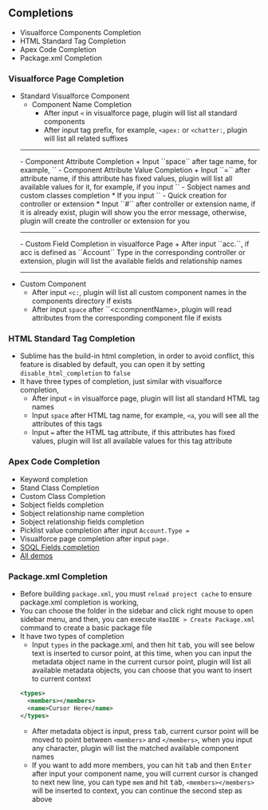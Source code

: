 ## Completions
* Visualforce Components Completion
* HTML Standard Tag Completion
* Apex Code Completion
* Package.xml Completion

### Visualforce Page Completion
  * Standard Visualforce Component
    - Component Name Completion
      + After input ``<`` in visualforce page, plugin will list all standard components
      + After input tag prefix, for example, ``<apex:`` or ``<chatter:``, plugin will list all related suffixes
    <hr />
    - Component Attribute Completion
      + Input ``space`` after tage name, for example, ``<apex:page``, you will see all the related attributes of this component
    <hr />
    - Component Attribute Value Completion
      + Input ``=`` after attribute name, if this attribute has fixed values, plugin will list all available values for it, for example, if you input ``<apex:pageBlock mode=``, plugin will list four available values, ``detail, maindetail, edit, inlineEdit``
    <hr />
    - Sobject names and custom classes completion
      * If you input ``<apex:page standardController=""``, you will see plugin list all available sObjects
      * If you input ``<apex:page extension=""`` or ``<apex:page controller=""``, you will see plugin list all available custom classes
    <hr />
    - Quick creation for controller or extension
      * Input ``#`` after controller or extension name, if it is already exist, plugin will show you the error message, otherwise, plugin will create the controller or extension for you
    <hr />
    - Custom Field Completion in visualforce Page
      + After input ``acc.``, if acc is defined as ``Account`` Type in the corresponding controller or extension, plugin will list the available fields and relationship names
    <hr />
  * Custom Component
    - After input ``<c:``, plugin will list all custom component names in the components directory if exists
    - After input ``space`` after ``<c:compnentName>, plugin will read attributes from the corresponding component file if exists

### HTML Standard Tag Completion
  * Sublime has the build-in html completion, in order to avoid conflict, this feature is disabled by default, you can open it by setting ``disable_html_completion`` to ``false``
  * It have three types of completion, just similar with visualforce completion,
    - After input ``<`` in visualforce page, plugin will list all standard HTML tag names
    - Input ``space`` after HTML tag name, for example, ``<a``, you will see all the attributes of this tags
    - Input ``=`` after the HTML tag attribute, if this attributes has fixed values, plugin will list all available values for this tag attribute

### Apex Code Completion
* Keyword completion
* Stand Class Completion
* Custom Class Completion
* Sobject fields completion
* Sobject relationship name completion
* Sobject relationship fields completion
* Picklist value completion after input ``Account.Type =``
* Visualforce page completion after input ``page.``
* [SOQL Fields completion](https://github.com/xjsender/SublimeApexScreenshot/raw/master/BuildSOQL.gif)
* [All demos](https://github.com/xjsender/SublimeApexScreenshot/raw/master/Completions.gif)

### Package.xml Completion
* Before building ``package.xml``, you must ``reload project cache`` to ensure package.xml completion is working,
* You can choose the folder in the sidebar and click right mouse to open sidebar menu, and then, you can execute ``HaoIDE > Create Package.xml`` command to create a basic package file
* It have two types of completion
  - Input ``types`` in the package.xml, and then hit <kbd>tab</kbd>, you will see below text is inserted to cursor point, at this time, when you can input the metadata object name in the current cursor point, plugin will list all available metadata objects, you can choose that you want to insert to current context
  ```xml
  <types>
    <members></members>
    <name>Cursor Here</name>
  </types>
  ```
  - After metadata object is input, press <kbd>tab</kbd>, current cursor point will be moved to point between ``<members>`` and ``</members>``, when you input any character, plugin will list the matched available component names
  - If you want to add more members, you can hit <kbd>tab</kbd> and then <kbd>Enter</kbd> after input your component name, you will current cursor is changed to next new line, you can type ``mem`` and hit <kbd>tab</kbd>, ``<members></members>`` will be inserted to context, you can continue the second step as above
